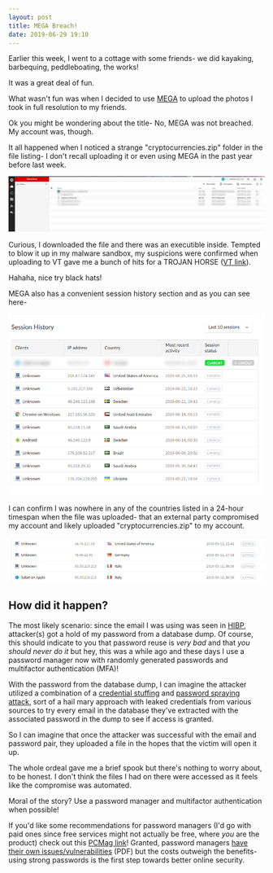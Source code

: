 ```yaml
---
layout: post
title: MEGA Breach!
date: 2019-06-29 19:10
---
```


Earlier this week, I went to a cottage with some friends- we did kayaking, barbequing, peddleboating, the works! 

It was a great deal of fun.

What wasn't fun was when I decided to use [MEGA](https://www.mega.nz) to upload the photos I took in full resolution to my friends.

Ok you might be wondering about the title- No, MEGA was not breached. My account was, though.

It all happened when I noticed a strange "cryptocurrencies.zip" folder in the file listing- I don't recall uploading it or even using MEGA in the past year before last week.


![Strange file](/assets/mega_compromise/dropped.png)

Curious, I downloaded the file and there was an executible inside. Tempted to blow it up in my malware sandbox, my suspicions were confirmed when uploading to VT gave me a bunch of hits for a TROJAN HORSE ([VT link](https://www.virustotal.com/gui/file/615e3fc9b983cd5697f0e6e1496d5b3266695a39a26f897c8619fb562136817a/detection)).

Hahaha, nice try black hats!


MEGA also has a convenient session history section and as you can see here-

![Session history](/assets/mega_compromise/session.png)


I can confirm I was nowhere in any of the countries listed in a 24-hour timespan when the file was uploaded- that an external party compromised my account and likely uploaded "cryptocurrencies.zip" to my account.

![Date the file was uploaded](/assets/mega_compromise/session2.PNG)



<h2> How did it happen? </h2>

The most likely scenario: since the email I was using was seen in [HIBP](https://haveibeenpwned.com), attacker(s) got a hold of my password from a database dump. Of course, this should indicate to you that password reuse is *very bad* and that *you should never do it* but hey, this was a while ago and these days I use a password manager now with randomly generated passwords and multifactor authentication (MFA)!

With the password from the database dump, I can imagine the attacker utilized a combination of a [credential stuffing](https://www.owasp.org/index.php/Credential_stuffing) and [password spraying attack](https://www.triaxiomsecurity.com/2018/11/08/password-spraying-attack/), sort of a hail mary approach with leaked credentials from various sources to try every email in the database they've extracted with the associated password in the dump to see if access is granted.

So I can imagine that once the attacker was successful with the email and password pair, they uploaded a file in the hopes that the victim will open it up. 


The whole ordeal gave me a brief spook but there's nothing to worry about, to be honest. I don't think the files I had on there were accessed as it feels like the compromise was automated. 

Moral of the story? Use a password manager and multifactor authentication when possible!

If you'd like some recommendations for password managers (I'd go with paid ones since free services might not actually be free, where *you* are the product) check out this [PCMag link](https://www.pcmag.com/roundup/300318/the-best-password-managers)! Granted, password managers [have their own issues/vulnerabilities](https://devd.me/papers/pwdmgr-usenix14.pdf) (PDF) but the costs outweigh the benefits- using strong passwords is the first step towards better online security.
